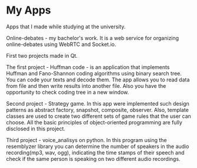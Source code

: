 # My Apps
Apps that I made while studying at the university.

Online-debates - my bachelor's work. It is a web service for organizing online-debates using WebRTC and Socket.io. 

First two projects made in Qt.

The first project - Huffman code - is an application that implements Huffman and Fano-Shannon coding algorithms using binary search tree. You can code your texts and decode them. The app allows you to read data from file and then write results into another file. Also you have the opportunity to check coding tree in a new window.

Second project - Strategy game. In this app were implemented such design patterns as abstract factory, snapshot, composite, observer. Also, template classes are used to create two different sets of game rules that the user can choose. All the basic principles of object-oriented programming are fully disclosed in this project. 

Third project - voice_analisys on python. In this program using the resemblyzer library you can determine the number of speakers in the audio recording(mp3, wav, ogg), indicating the time stamps of their speech and check if the same person is speaking on two different audio recordings. 
